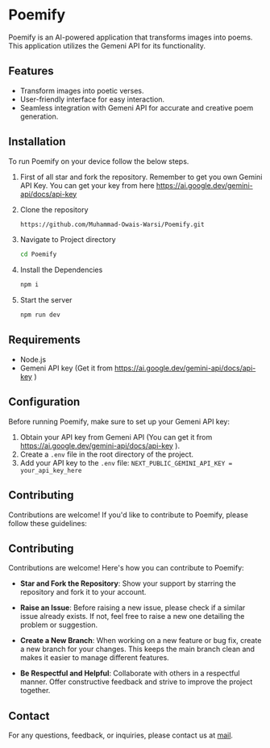 # Poemify

Poemify is an AI-powered application that transforms images into poems. This application utilizes the Gemeni API for its functionality.

## Features

- Transform images into poetic verses.
- User-friendly interface for easy interaction.
- Seamless integration with Gemeni API for accurate and creative poem generation.

## Installation

To run Poemify on your device follow the below steps.

1. First of all star and fork the repository. Remember to get you own Gemini API Key. You can get your key from here https://ai.google.dev/gemini-api/docs/api-key 

2. Clone the repository
   
   ```bash
   https://github.com/Muhammad-Owais-Warsi/Poemify.git
   ```

3. Navigate to Project directory

   ```bash
   cd Poemify
   ```

4. Install the Dependencies

   ```bash
   npm i
   ```

5. Start the server

   ```bash
   npm run dev
   ```


## Requirements

- Node.js
- Gemeni API key (Get it from https://ai.google.dev/gemini-api/docs/api-key )

## Configuration

Before running Poemify, make sure to set up your Gemeni API key:

1. Obtain your API key from Gemeni API (You can get it from https://ai.google.dev/gemini-api/docs/api-key ).
2. Create a `.env` file in the root directory of the project.
3. Add your API key to the `.env` file: `NEXT_PUBLIC_GEMINI_API_KEY = your_api_key_here`

## Contributing

Contributions are welcome! If you'd like to contribute to Poemify, please follow these guidelines:

## Contributing

Contributions are welcome! Here's how you can contribute to Poemify:

- **Star and Fork the Repository**: Show your support by starring the repository and fork it to your account.
  
- **Raise an Issue**: Before raising a new issue, please check if a similar issue already exists. If not, feel free to raise a new one detailing the problem or suggestion.
  
- **Create a New Branch**: When working on a new feature or bug fix, create a new branch for your changes. This keeps the main branch clean and makes it easier to manage different features.
  
- **Be Respectful and Helpful**: Collaborate with others in a respectful manner. Offer constructive feedback and strive to improve the project together.



## Contact

For any questions, feedback, or inquiries, please contact us at [mail](mailto:warsimuhammadowais@gmail.com).













